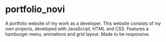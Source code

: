 # portfolio_novi
A portfolio website of my work as a developer. 
This website consists of my own projects, developed with JavaScript, HTML and CSS. Features a hamburger menu, animations and grid layout. Made to be responsive.

